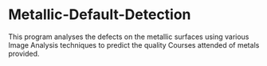 # Metallic-Default-Detection
This program analyses the defects on the metallic surfaces using various Image Analysis techniques to predict the quality Courses attended of metals provided.
